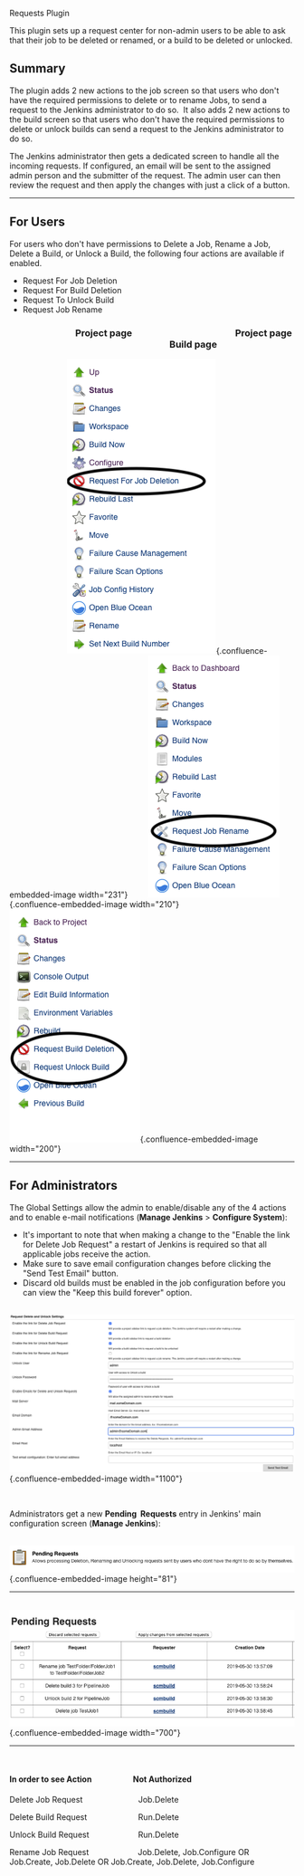 Requests Plugin

This plugin sets up a request center for non-admin users to be able to
ask that their job to be deleted or renamed, or a build to be deleted or
unlocked.

## Summary

The plugin adds 2 new actions to the job screen so that users who don't
have the required permissions to delete or to rename Jobs, to send a
request to the Jenkins administrator to do so.  It also adds 2 new
actions to the build screen so that users who don't have the required
permissions to delete or unlock builds can send a request to the Jenkins
administrator to do so. 

  
The Jenkins administrator then gets a dedicated screen to handle all the
incoming requests. If configured, an email will be sent to the assigned
admin person and the submitter of the request. The admin user can then
review the request and then apply the changes with just a click of a
button.

------------------------------------------------------------------------

## For Users

For users who don't have permissions to Delete a Job, Rename a Job,
Delete a Build, or Unlock a Build, the following four actions are
available if enabled.

-   Request For Job Deletion
-   Request For Build Deletion
-   Request To Unlock Build
-   Request Job Rename

  

###                               Project page                                               Project page                                                                           Build page

                       
  ![](docs/images/jobAction.png){.confluence-embedded-image
width="231"}       
 ![](docs/images/renameJob.png){.confluence-embedded-image
width="210"}                                      
  ![](docs/images/build-page.png){.confluence-embedded-image
width="200"}                             

  

------------------------------------------------------------------------

## For Administrators

The Global Settings allow the admin to enable/disable any of the 4
actions and to enable e-mail notifications (**Manage
Jenkins** \> **Configure System**):

-   It's important to note that when making a change to the "Enable the
    link for Delete Job Request" a restart of Jenkins is required so
    that all applicable jobs receive the action.
-   Make sure to save email configuration changes before clicking the
    "Send Test Email" button.
-   Discard old builds must be enabled in the job configuration before
    you can view the "Keep this build forever" option.

  

                           
 ![](docs/images/new_global.png){.confluence-embedded-image
width="1100"}

        

  
Administrators get a new **Pending  Requests** entry in Jenkins' main
configuration screen (**Manage Jenkins**):  

                         
 ![](docs/images/pendingRequets.png){.confluence-embedded-image
height="81"}

------------------------------------------------------------------------

                           
  ![](docs/images/pendingRequestPage.png){.confluence-embedded-image
width="700"}

------------------------------------------------------------------------

                        

#### In order to see Action                      Not Authorized

Delete Job Request                         Job.Delete

Delete Build Request                       Run.Delete

Unlock Build Request                      Run.Delete

Rename Job Request                      Job.Delete, Job.Configure 
                                  OR    Job.Create, Job.Delete
                                  OR    Job.Create, Job.Delete, Job.Configure

  


  

  
